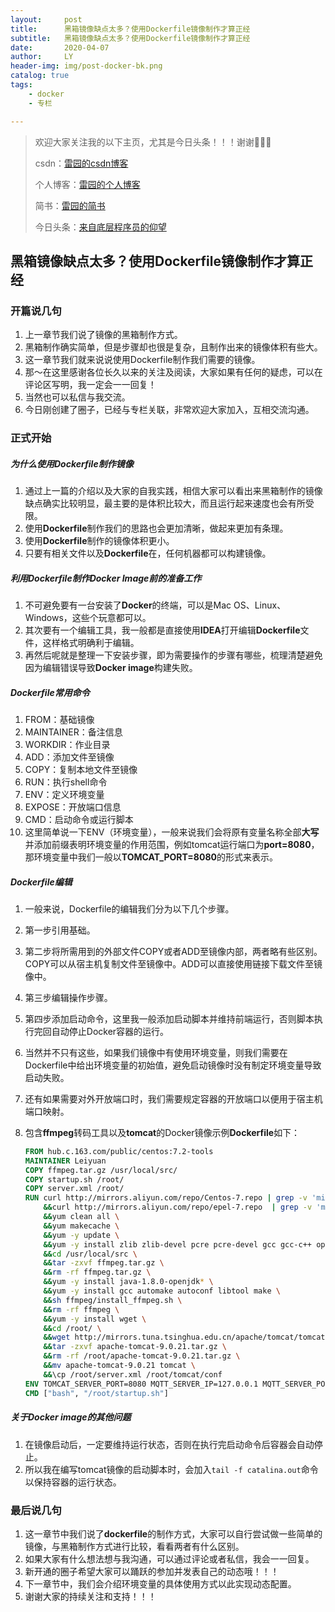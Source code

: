 ```yaml
---
layout:     post
title:      黑箱镜像缺点太多？使用Dockerfile镜像制作才算正经
subtitle:   黑箱镜像缺点太多？使用Dockerfile镜像制作才算正经
date:       2020-04-07
author:     LY
header-img: img/post-docker-bk.png
catalog: true
tags:
    - docker
	- 专栏

---
```


> 欢迎大家关注我的以下主页，尤其是今日头条！！！谢谢🙏🙏🙏
>
> csdn：[雷园的csdn博客](https://blog.csdn.net/leiyuan2580)
>
> 个人博客：[雷园的个人博客](https://imlcl.store)
>
> 简书：[雷园的简书](https://www.jianshu.com/u/016322e40e1f)
>
> 今日头条：[来自底层程序员的仰望](https://www.toutiao.com/c/user/6132192948/#mid=1616456407686158)

## 黑箱镜像缺点太多？使用Dockerfile镜像制作才算正经

### 开篇说几句

1. 上一章节我们说了镜像的黑箱制作方式。
2. 黑箱制作确实简单，但是步骤却也很是复杂，且制作出来的镜像体积有些大。
3. 这一章节我们就来说说使用Dockerfile制作我们需要的镜像。
4. 那～在这里感谢各位长久以来的关注及阅读，大家如果有任何的疑虑，可以在评论区写明，我一定会一一回复！
5. 当然也可以私信与我交流。
6. 今日刚创建了圈子，已经与专栏关联，非常欢迎大家加入，互相交流沟通。

### 正式开始

##### 为什么使用Dockerfile制作镜像

1. 通过上一篇的介绍以及大家的自我实践，相信大家可以看出来黑箱制作的镜像缺点确实比较明显，最主要的是体积比较大，而且运行起来速度也会有所受限。
2. 使用**Dockerfile**制作我们的思路也会更加清晰，做起来更加有条理。
3. 使用**Dockerfile**制作的镜像体积更小。
4. 只要有相关文件以及**Dockerfile**在，任何机器都可以构建镜像。

##### 利用Dockerfile制作Docker Image前的准备工作

1. 不可避免要有一台安装了**Docker**的终端，可以是Mac OS、Linux、Windows，这些个玩意都可以。
2. 其次要有一个编辑工具，我一般都是直接使用**IDEA**打开编辑**Dockerfile**文件，这样格式明确利于编辑。
3. 再然后呢就是整理一下安装步骤，即为需要操作的步骤有哪些，梳理清楚避免因为编辑错误导致**Docker image**构建失败。

##### Dockerfile常用命令

1. FROM：基础镜像
2. MAINTAINER：备注信息
3. WORKDIR：作业目录
4. ADD：添加文件至镜像
5. COPY：复制本地文件至镜像
6. RUN：执行shell命令
7. ENV：定义环境变量
8. EXPOSE：开放端口信息
9. CMD：启动命令或运行脚本
10. 这里简单说一下ENV（环境变量），一般来说我们会将原有变量名称全部**大写**并添加前缀表明环境变量的作用范围，例如tomcat运行端口为**port=8080**，那环境变量中我们一般以**TOMCAT_PORT=8080**的形式来表示。

##### Dockerfile编辑

1. 一般来说，Dockerfile的编辑我们分为以下几个步骤。

2. 第一步引用基础。

3. 第二步将所需用到的外部文件COPY或者ADD至镜像内部，两者略有些区别。COPY可以从宿主机复制文件至镜像中。ADD可以直接使用链接下载文件至镜像中。

4. 第三步编辑操作步骤。

5. 第四步添加启动命令，这里我一般添加启动脚本并维持前端运行，否则脚本执行完回自动停止Docker容器的运行。

6. 当然并不只有这些，如果我们镜像中有使用环境变量，则我们需要在Dockerfile中给出环境变量的初始值，避免启动镜像时没有制定环境变量导致启动失败。

7. 还有如果需要对外开放端口时，我们需要规定容器的开放端口以便用于宿主机端口映射。

8. 包含**ffmpeg**转码工具以及**tomcat**的Docker镜像示例**Dockerfile**如下：

   ```dockerfile
   FROM hub.c.163.com/public/centos:7.2-tools
   MAINTAINER Leiyuan
   COPY ffmpeg.tar.gz /usr/local/src/
   COPY startup.sh /root/
   COPY server.xml /root/
   RUN curl http://mirrors.aliyun.com/repo/Centos-7.repo | grep -v 'mirrors.aliyuncs.com' > /etc/yum.repos.d/CentOS-Base.repo \
       &&curl http://mirrors.aliyun.com/repo/epel-7.repo  | grep -v 'mirrors.aliyuncs.com' > /etc/yum.repos.d/epel-7.repo \
       &&yum clean all \
       &&yum makecache \
       &&yum -y update \
       &&yum -y install zlib zlib-devel pcre pcre-devel gcc gcc-c++ openssl openssl-devel libevent libevent-devel perl \
       &&cd /usr/local/src \
       &&tar -zxvf ffmpeg.tar.gz \
       &&rm -rf ffmpeg.tar.gz \
       &&yum -y install java-1.8.0-openjdk* \
       &&yum -y install gcc automake autoconf libtool make \
       &&sh ffmpeg/install_ffmpeg.sh \
       &&rm -rf ffmpeg \
       &&yum -y install wget \
       &&cd /root/ \
       &&wget http://mirrors.tuna.tsinghua.edu.cn/apache/tomcat/tomcat-9/v9.0.21/bin/apache-tomcat-9.0.21.tar.gz \
       &&tar -zxvf apache-tomcat-9.0.21.tar.gz \
       &&rm -rf /root/apache-tomcat-9.0.21.tar.gz \
       &&mv apache-tomcat-9.0.21 tomcat \
       &&\cp /root/server.xml /root/tomcat/conf
   ENV TOMCAT_SERVER_PORT=8080 MQTT_SERVER_IP=127.0.0.1 MQTT_SERVER_PORT=1883 REDIS_SERVER_PORT=6379 REDIS_SERVER_IP=127.0.0.1 REDIS_SERVER_PASSWORD=admin MK_MYSQL_IP=127.0.0.1 MK_MYSQL_PORT=3306 MK_MYSQL_USER=root MK_MYSQL_PASS=root MK_ZOO_IP=127.0.0.1 MK_ZOO_PORT=2181 MK_FDFS_TRACKER_IP=127.0.0.1 MK_FDFS_TRACKER_PORT=22122 MK_FDFS_DOWN_IP=127.0.0.1 MK_FDFS_DOWN_PORT=8888
   CMD ["bash", "/root/startup.sh"]
   ```

##### 关于Docker image的其他问题

1. 在镜像启动后，一定要维持运行状态，否则在执行完启动命令后容器会自动停止。
2. 所以我在编写tomcat镜像的启动脚本时，会加入`tail -f catalina.out`命令以保持容器的运行状态。

### 最后说几句

1. 这一章节中我们说了**dockerfile**的制作方式，大家可以自行尝试做一些简单的镜像，与黑箱制作方式进行比较，看看两者有什么区别。
2. 如果大家有什么想法想与我沟通，可以通过评论或者私信，我会一一回复。
3. 新开通的圈子希望大家可以踊跃的参加并发表自己的动态哦！！！
4. 下一章节中，我们会介绍环境变量的具体使用方式以此实现动态配置。
5. 谢谢大家的持续关注和支持！！！